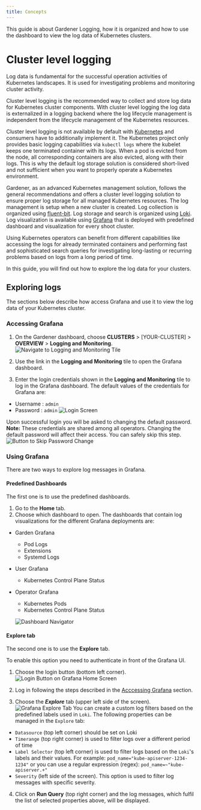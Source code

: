 ```yaml
---
title: Concepts
---
```

This guide is about Gardener Logging, how it is organized and how to use the dashboard to view the log data of Kubernetes clusters.

# Cluster level logging
Log data is fundamental for the successful operation activities of Kubernetes landscapes. It is used for investigating problems and monitoring cluster activity.

Cluster level logging is the recommended way to collect and store log data for Kubernetes cluster components. With cluster level logging the log data is externalized
in a logging backend where the log lifecycle management is independent from the lifecycle management of the Kubernetes resources.

Cluster level logging is not available by default with [Kubernetes](https://kubernetes.io/docs/concepts/cluster-administration/logging/#cluster-level-logging-architectures) and consumers have to additionally implement it.
The Kubernetes project only provides basic logging capabilities via `kubectl logs` where the kubelet keeps one terminated container with its logs.
When a pod is evicted from the node, all corresponding containers are also evicted, along with their logs.
This is why the default log storage solution is considered short-lived and not sufficient when you want to properly operate a Kubernetes environment.

Gardener, as an advanced Kubernetes management solution, follows the general recommendations and offers a cluster level logging solution to ensure proper log storage for all managed Kubernetes resources.
The log management is setup when a new cluster is created.
Log collection is organized using [fluent-bit](https://fluentbit.io).
Log storage and search is organized using [Loki](https://grafana.com/oss/loki).
Log visualization is available using [Grafana](https://grafana.com/grafana) that is deployed with predefined dashboard and visualization for every shoot cluster.


Using Kubernetes operators can benefit from different capabilities like accessing the logs for
already terminated containers and performing fast and sophisticated search queries for investigating long-lasting or recurring problems based on logs from a long period of time.

In this guide, you will find out how to explore the log data for your clusters.

## Exploring logs

The sections below describe how access Grafana and use it to view the log data of your Kubernetes cluster.

### Accessing Grafana
1. On the Gardener dashboard, choose **CLUSTERS** > [YOUR-CLUSTER] > **OVERVIEW** > **Logging and Monitoring**.
![Navigate to Logging and Monitoring Tile](https://github.com/gardener/logging/raw/master/docs/usage/images/gardener-dashboard-logging.png)

2. Use the link in the **Logging and Monitoring** tile to open the Grafana dashboard.
3. Enter the login credentials shown in the **Logging and Monitoring** tile to log in the Grafana dashboard.
The default values of the credentials for Grafana are:
- Username : `admin`
- Password : `admin`
![Login Screen](https://github.com/gardener/logging/raw/master/docs/usage/images/login-credentials.png)

Upon successful login you will be asked to changing the default password.
**Note:** These credentials are shared among all operators. Changing the default password will affect their access. You can safely skip this step.
![Button to Skip Password Change](https://github.com/gardener/logging/raw/master/docs/usage/images/skip-password-change.png)

### Using Grafana

There are two ways to explore log messages in Grafana.

#### Predefined Dashboards
The first one is to use the predefined dashboards.
1. Go to the **Home** tab.
2. Choose which dashboard to open.
The dashboards that contain log visualizations for the different Grafana deployments are:

  * Garden Grafana
    * Pod Logs
    * Extensions
    * Systemd Logs
  * User Grafana
    * Kubernetes Control Plane Status
  * Operator Grafana
    * Kubernetes Pods
    * Kubernetes Control Plane Status

    ![Dashboard Navigator](https://github.com/gardener/logging/raw/master/docs/usage/images/dashboards.png)

#### Explore tab
The second one is to use the **Explore** tab.

To enable this option you need to authenticate in front of the Grafana UI.
1. Choose the login button (bottom left corner).
![Login Button on Grafana Home Screen](https://github.com/gardener/logging/raw/master/docs/usage/images/login-button.png)

2. Log in following the steps described in the [Acccessing Grafana](#accessing-grafana) section.
3. Choose the ***Explore*** tab (upper left side of the screen).
![Grafana Explore Tab](https://github.com/gardener/logging/raw/master/docs/usage/images/explore-logs.png)
You can create a custom log filters based on the predefined labels used in `Loki`.
The following properties can be managed in the `Explore` tab:
- `Datasource` (top left corner) should be set on Loki
- `Timerange` (top right corner) is used to filter logs over a different period of time
- `Label Selector` (top left corner) is used to filter logs based on the `Loki`'s labels and their values.
For example:
`pod_name="kube-apiserver-1234-1234"` or you can use a regular expression (regex): `pod_name=~"kube-apiserver.+"`
- `Severity` (left side of the screen). This option is used to filter log messages with specific severity.

4. Click on **Run Query** (top right corner) and the log messages, which fulfil the list of selected properties above, will be displayed.
